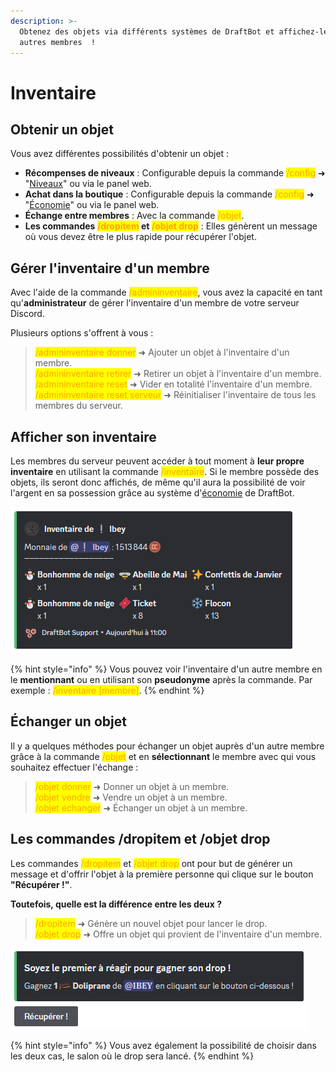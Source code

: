 ```yaml
---
description: >-
  Obtenez des objets via différents systèmes de DraftBot et affichez-les aux
  autres membres  !
---
```


# Inventaire

## Obtenir un objet

Vous avez différentes possibilités d'obtenir un objet :

- **Récompenses de niveaux** : Configurable depuis la commande <mark style="color:orange;">/config</mark> ➜ "[Niveaux](https://docs.draftbot.fr/modules/niveaux)" ou via le panel web.
- **Achat dans la boutique** : Configurable depuis la commande <mark style="color:orange;">/config</mark> ➜ "[Économie](https://docs.draftbot.fr/modules/economie)" ou via le panel web.
- **Échange entre membres** : Avec la commande <mark style="color:orange;">/objet</mark>.
- **Les commandes <mark style="color:orange;">/dropitem</mark> et <mark style="color:orange;">/objet drop</mark>** : Elles génèrent un message où vous devez être le plus rapide pour récupérer l'objet.

## Gérer l'inventaire d'un membre

Avec l'aide de la commande <mark style="color:orange;">/admininventaire</mark>, vous avez la capacité en tant qu'**administrateur** de gérer l'inventaire d'un membre de votre serveur Discord.

Plusieurs options s'offrent à vous :

> <mark style="color:orange;">/admininventaire donner</mark> ➜ Ajouter un objet à l'inventaire d'un membre.\
<mark style="color:orange;">/admininventaire retirer</mark> ➜ Retirer un objet à l'inventaire d'un membre.\
<mark style="color:orange;">/admininventaire reset</mark> ➜ Vider en totalité l'inventaire d'un membre.\
<mark style="color:orange;">/admininventaire reset serveur</mark> ➜ Réinitialiser l'inventaire de tous les membres du serveur.

## Afficher son inventaire

Les membres du serveur peuvent accéder à tout moment à **leur propre inventaire** en utilisant la commande <mark style="color:orange;">/inventaire</mark>. Si le membre possède des objets, ils seront donc affichés, de même qu'il aura la possibilité de voir l'argent en sa possession grâce au système d'[économie](https://docs.draftbot.fr/modules/economie) de DraftBot.

![Aperçu de l'inventaire d'un membre](../.gitbook/assets/inventory/inventory.png)

{% hint style="info" %}
Vous pouvez voir l'inventaire d'un autre membre en le **mentionnant** ou en utilisant son **pseudonyme** après la commande. Par exemple : <mark style="color:orange;">/inventaire [membre]</mark>.
{% endhint %}

## Échanger un objet

Il y a quelques méthodes pour échanger un objet auprès d'un autre membre grâce à la commande <mark style="color:orange;">/objet</mark> et en **sélectionnant** le membre avec qui vous souhaitez effectuer l'échange :

> <mark style="color:orange;">/objet donner</mark> ➜ Donner un objet à un membre.\
<mark style="color:orange;">/objet vendre</mark> ➜ Vendre un objet à un membre.\
<mark style="color:orange;">/objet échanger</mark> ➜ Échanger un objet à un membre.

## Les commandes /dropitem et /objet drop

Les commandes <mark style="color:orange;">/dropitem</mark> et <mark style="color:orange;">/objet drop</mark> ont pour but de générer un message et d'offrir l'objet à la première personne qui clique sur le bouton **"Récupérer !"**. 

**Toutefois, quelle est la différence entre les deux ?**

> <mark style="color:orange;">/dropitem</mark> ➜ Génère un nouvel objet pour lancer le drop.\
<mark style="color:orange;">/objet drop</mark> ➜ Offre un objet qui provient de l'inventaire d'un membre.

![Aperçu de la commande /objet drop](../.gitbook/assets/inventory/dropitem.png)

{% hint style="info" %}
Vous avez également la possibilité de choisir dans les deux cas, le salon où le drop sera lancé.
{% endhint %}
